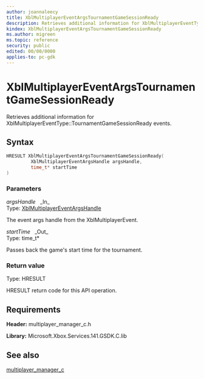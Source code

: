 ```yaml
---
author: joannaleecy
title: XblMultiplayerEventArgsTournamentGameSessionReady
description: Retrieves additional information for XblMultiplayerEventType::TournamentGameSessionReady events.
kindex: XblMultiplayerEventArgsTournamentGameSessionReady
ms.author: migreen
ms.topic: reference
security: public
edited: 00/00/0000
applies-to: pc-gdk
---
```


# XblMultiplayerEventArgsTournamentGameSessionReady  

Retrieves additional information for XblMultiplayerEventType::TournamentGameSessionReady events.  

## Syntax  
  
```cpp
HRESULT XblMultiplayerEventArgsTournamentGameSessionReady(  
         XblMultiplayerEventArgsHandle argsHandle,  
         time_t* startTime  
)  
```  
  
### Parameters  
  
*argsHandle* &nbsp;&nbsp;\_In\_  
Type: [XblMultiplayerEventArgsHandle](../handles/xblmultiplayereventargshandle.md)  
  
The event args handle from the XblMultiplayerEvent.  
  
*startTime* &nbsp;&nbsp;\_Out\_  
Type: time_t*  
  
Passes back the game's start time for the tournament.  
  
  
### Return value  
Type: HRESULT
  
HRESULT return code for this API operation.
  
## Requirements  
  
**Header:** multiplayer_manager_c.h
  
**Library:** Microsoft.Xbox.Services.141.GSDK.C.lib
  
## See also  
[multiplayer_manager_c](../multiplayer_manager_c_members.md)  
  
  